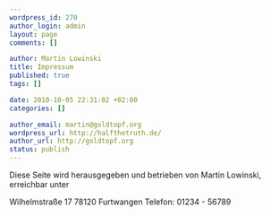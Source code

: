 ```yaml
--- 
wordpress_id: 270
author_login: admin
layout: page
comments: []

author: Martin Lowinski
title: Impressum
published: true
tags: []

date: 2010-10-05 22:31:02 +02:00
categories: []

author_email: martin@goldtopf.org
wordpress_url: http://halfthetruth.de/
author_url: http://goldtopf.org
status: publish
---
```

Diese Seite wird herausgegeben und betrieben von Martin Lowinski, erreichbar unter

Wilhelmstra&szlig;e 17
78120 Furtwangen
Telefon: 01234 - 56789
